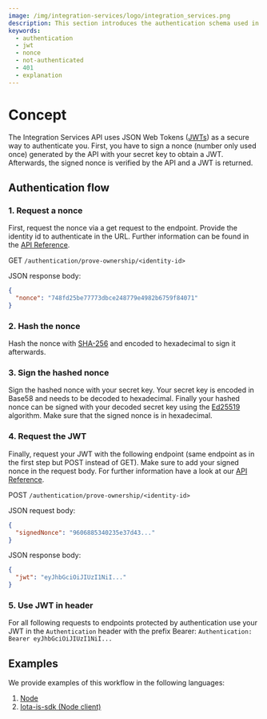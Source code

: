 ```yaml
---
image: /img/integration-services/logo/integration_services.png
description: This section introduces the authentication schema used in the Integration Services.
keywords:
  - authentication
  - jwt
  - nonce
  - not-authenticated
  - 401
  - explanation
---
```


# Concept

The Integration Services API uses JSON Web Tokens ([JWTs](https://en.wikipedia.org/wiki/JSON_Web_Token)) as a secure way to authenticate you. First, you have to sign a nonce (number only used once) generated by the API with your secret key to obtain a JWT. Afterwards, the signed nonce is verified by the API and a JWT is returned.

## Authentication flow

### 1. Request a nonce

First, request the nonce via a get request to the endpoint. Provide the identity id to authenticate in the URL. Further information can be found in the [API Reference](https://wiki.iota.org/integration-services/api_reference#authenticationprove-ownershipid).

GET `/authentication/prove-ownership/<identity-id>`

JSON response body:

```json
{
  "nonce": "748fd25be77773dbce248779e4982b6759f84071"
}
```

### 2. Hash the nonce

Hash the nonce with [SHA-256](https://en.wikipedia.org/wiki/SHA-2) and encoded to hexadecimal to sign it afterwards.

### 3. Sign the hashed nonce

Sign the hashed nonce with your secret key. Your secret key is encoded in Base58 and needs to be decoded to hexadecimal.
Finally your hashed nonce can be signed with your decoded secret key using the [Ed25519](https://en.wikipedia.org/wiki/EdDSA#Ed25519) algorithm. Make sure that the signed nonce is in hexadecimal.

### 4. Request the JWT

Finally, request your JWT with the following endpoint (same endpoint as in the first step but POST instead of GET). Make sure to add your signed nonce in the request body. For further information have a look at our [API Reference](https://wiki.iota.org/integration-services/api_reference#authenticationprove-ownershipid).

POST `/authentication/prove-ownership/<identity-id>`

JSON request body:

```json
{
  "signedNonce": "9606885340235e37d43..."
}
```

JSON response body:

```json
{
  "jwt": "eyJhbGciOiJIUzI1NiI..."
}
```

### 5. Use JWT in header

For all following requests to endpoints protected by authentication use your JWT in the `Authentication` header with the prefix Bearer: `Authentication: Bearer eyJhbGciOiJIUzI1NiI...`

## Examples

We provide examples of this workflow in the following languages:

1. [Node](https://wiki.iota.org/integration-services/authentication/example_node)
2. [Iota-is-sdk (Node client)](https://wiki.iota.org/integration-services/authentication/example_is_sdk)
